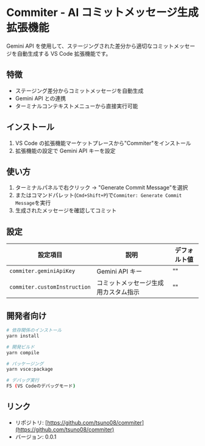 # Commiter - AI コミットメッセージ生成拡張機能

Gemini API を使用して、ステージングされた差分から適切なコミットメッセージを自動生成する VS Code 拡張機能です。

## 特徴

- ステージング差分からコミットメッセージを自動生成
- Gemini API との連携
- ターミナルコンテキストメニューから直接実行可能

## インストール

1. VS Code の拡張機能マーケットプレースから"Commiter"をインストール
2. 拡張機能の設定で Gemini API キーを設定

## 使い方

1. ターミナルパネルで右クリック → "Generate Commit Message"を選択
2. またはコマンドパレット(`Cmd+Shift+P`)で`Commiter: Generate Commit Message`を実行
3. 生成されたメッセージを確認してコミット

## 設定

| 設定項目                     | 説明                                 | デフォルト値 |
| ---------------------------- | ------------------------------------ | ------------ |
| `commiter.geminiApiKey`      | Gemini API キー                      | ""           |
| `commiter.customInstruction` | コミットメッセージ生成用カスタム指示 | ""           |

## 開発者向け

```bash
# 依存関係のインストール
yarn install

# 開発ビルド
yarn compile

# パッケージング
yarn vsce:package

# デバッグ実行
F5 (VS Codeのデバッグモード)
```

## リンク

- リポジトリ: [https://github.com/tsuno08/commiter](https://github.com/tsuno08/commiter)
- バージョン: 0.0.1
